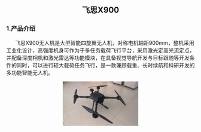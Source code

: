 ## <center> 飞思X900 </center>

### 1.产品介绍

&nbsp;&nbsp;&nbsp;&nbsp;&nbsp;&nbsp;飞思X900无人机是大型智能四旋翼无人机，对称电机轴距900mm，整机采用工业化设计，高强度机身可作为于多任务载荷飞行平台，采用激光定高光流定点，并配备深度相机和激光雷达等功能模块，在具备视觉导航开发与目标跟随等开发条件的同时，可以进行较大载荷任务飞行，是一款兼顾载重、长时续航和科研开发的多功能智能无人机。

<center>
<img src="/B/Image/7.png" width="40%">
</center>
